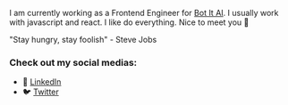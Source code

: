 I am currently working as a Frontend Engineer for [Bot It AI](https://bot-it.ai/). I usually work with javascript and react. I like do everything. Nice to meet you 👋

"Stay hungry, stay foolish" - Steve Jobs

### Check out my social medias:

- 🔗 [LinkedIn](https://www.linkedin.com/in/nnhungjs/)
- 🐦 [Twitter](https://twitter.com/nnhungjs)
